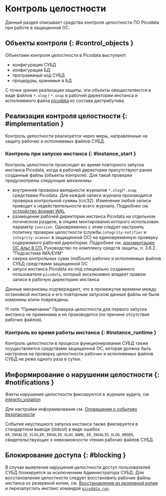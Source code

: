 # Контроль целостности

Данный раздел описывает средства контроля целостности ПО Picodata при
работе в защищенной ОС.

## Объекты контроля {: #control_objects }

<!--
9.1. СУБД 6, 5 класса защиты должна:
- в процессе запуска СУБД самостоятельно или с применением
  сертифицированной ОС контролировать целостность
  - конфигурации СУБД,
  - конфигураций БД,
  - процедур (программного кода) СУБД,
  - процедур (программного кода), хранимых в БД;
-->

Объектами контроля целостности в Picodata выступают:

- конфигурация СУБД
- конфигурация БД
- программный код СУБД
- процедуры, хранимые в БД <!-- TODO link sql routines doc -->

С точки зрения реализации защиты, эти объекты овеществляются в виде
файлов `*.xlog` / `*.snap` в рабочей директории инстанса и исполняемого
файла [picodata](../reference/cli.md) из состава дистрибутива.

## Реализация контроля целостности {: #implementation }

Контроль целостности реализуется через меры, направленные на
защиту рабочих и исполняемых файлов СУБД.

### Контроль при запуске инстанса {: #instance_start }

Контроль целостности происходит во время повторного запуска инстанса
Picodata, когда в рабочей директории присутствуют ранее созданные файлы
(объекты контроля). Для такой проверки предусмотрены следующие механизмы:

- внутренняя проверка валидности журналов `*.xlog`/`*.snap` средствами
  Picodata. Для каждой записи журнала производится проверка контрольной
  суммы (crc32). Изменение любой записи приводит к недействительности
  всего журнала. Подробнее см. [устройство формат
  WAL](https://www.tarantool.io/ru/doc/latest/dev_guide/internals/file_formats/#the-snapshot-file-format)
- размещение рабочей директории инстанса Picodata на отдельном
  логическом разделе, в опциях монтирования которого использован
  параметр `iversion`. Одновременно с этим следует настроить политику
  проверки целостности (службы `integrity-notifier` и
  `integrity-scanner` в защищенной ОС) на единовременную проверку
  содержимого рабочей директории. Подробнее см. [документацию ОС Альт 8
  СП](https://www.basealt.ru/altsp/docs), Руководство
  по комплексу средств защиты, п. 3.6.2. "Подсистема IMA/EVM"
- сверка контрольных сумм (md5sum) рабочих и исполняемых файлов СУБД
  средствами защищенной ОС
- запуск инстанса Picodata из-под специально созданного пользователя
  `picodata`, который эксклюзивно владеет правом записи в рабочую
  директорию инстанса

Данные механизмы подтверждают, что в промежутке времени между
остановкой инстанса и его повторным запуском данные файлы не были
изменены и/или повреждены.

!!! note "Примечание"
    Проверка целостности для первого запуска инстанса не применима и не
    производится (по причине отсутствия рабочих файлов).

### Контроль во время работы инстанса {: #instance_runtime }

<!--
9.2. СУБД 4 класса защиты наряду с требованиями, установленными
подпунктом 9.1 пункта 9 настоящих Требований, дополнительно должно
контролировать целостность процедур (программного кода) СУБД, процедур
(программного кода), хранимых в БД, в процессе функционирования СУБД не
реже одного раза в сутки.
-->

Контроль целостности в процессе функционирования СУБД также
осуществляется средствами защищенной ОС, которая должна быть настроена
на проверку целостности рабочих и исполняемых файлов СУБД не реже одного
раза в сутки.

## Информирование о нарушении целостности {: #notifications }

<!--
9.1. СУБД 6, 5 класса защиты должна:
- информировать администратора СУБД о нарушении целостности
  объектов контроля;
- информировать администратора БД о нарушении целостности
  - конфигураций БД,
  - процедур (программного кода), хранимых в БД;
-->

Факты нарушения целостности фиксируются в журнале аудита, см.
[integrity_violation](../reference/audit_events.md#integrity_violation)

Для настройки информирования см. [Оповещения о событиях
безопасности](../tutorial/audit_log.md#notifications)

Событие неуспешного запуска инстанса также фиксируется в стандартном
выводе (stdout) в виде ошибок `ER_INVALID_XLOG`,`ER_INVALID_XLOG_NAME`,
`ER_INVALID_XLOG_ORDER`, свидетельствующих о невозможности чтения
рабочих файлов СУБД.

## Блокирование доступа {: #blocking }

<!--
9.1. СУБД 6, 5 класса защиты должна:
- блокировать доступ пользователей СУБД (за исключением администратора
  СУБД) к СУБД и БД при выявлении нарушения целостности объектов
  контроля;
- блокировать доступ пользователей БД к БД при выявлении нарушения
  целостности конфигураций БД, процедур (программного кода), хранимых
  в БД.
-->

В случае выявления нарушения целостности доступ пользователей СУБД
блокируется за исключением Администратора СУБД. Для восстановления
целостности следует восстановить рабочие файлы инстанса из резервной
копии, см. [Восстановление из резервной
копии](../tutorial/backup.md#local_restore) и перезапустить инстанс
командой [`picodata run`](../reference/cli.md).
